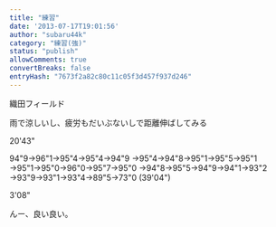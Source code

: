 ```yaml
---
title: "練習"
date: '2013-07-17T19:01:56'
author: "subaru44k"
category: "練習(強)"
status: "publish"
allowComments: true
convertBreaks: false
entryHash: "7673f2a82c80c11c05f3d457f937d246"
---
```

織田フィールド

雨で涼しいし、疲労もだいぶないしで距離伸ばしてみる

20'43"

94"9→96"1→95"4→95"4→94"9
→95"4→94"8→95"1→95"5→95"1
→95"1→95"0→96"0→95"7→95"0
→94"8→95"5→94"9→94"1→93"2
→93"9→93"1→93"4→89"5→73"0
(39'04")

3'08"

んー、良い良い。
